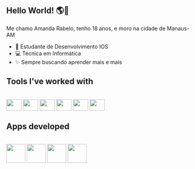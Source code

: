 ## Hello World! 🌎🩵

Me chamo Amanda Rabelo, tenho 18 anos, e moro na cidade de Manaus-AM

- 🍎 Estudante de Desenvolvimento IOS
- 💻 Técnica em Informática
- ✨ Sempre buscando aprender mais e mais

## Tools I've worked with
<div style = "display: inline_block"><br>
   <img align = "center" height = "30" width = "40" src="https://cdn.jsdelivr.net/gh/devicons/devicon@latest/icons/swift/swift-original.svg" />
   <img align = "center" height = "30" width = "40" src="https://cdn.jsdelivr.net/gh/devicons/devicon@latest/icons/c/c-original.svg" />
   <img align = "center" height = "30" width = "40" src="https://cdn.jsdelivr.net/gh/devicons/devicon@latest/icons/java/java-original.svg" />
   <img align = "center" height = "30" width = "40" src="https://cdn.jsdelivr.net/gh/devicons/devicon@latest/icons/html5/html5-original.svg" />
   <img align = "center" height = "30" width = "40" src="https://cdn.jsdelivr.net/gh/devicons/devicon@latest/icons/css3/css3-original.svg" />
   <img align = "center" height = "30" width = "40" src="https://cdn.jsdelivr.net/gh/devicons/devicon@latest/icons/kotlin/kotlin-original.svg" />
</div>

## Apps developed

<div style = "display: inline_block"><br>
    <img align = "center" height = "50" width = "50" src="/Usuários/amandarabelo/Documentos/IconsApps/BadAirIcon.svg" />
    <img align = "center" height = "50" width = "50" src="/Usuários/amandarabelo/Documentos/IconsApps/PaladaresIcon.png" />
    <img align = "center" height = "50" width = "50" src="/Usuários/amandarabelo/Documentos/IconsApps/QuemMatouMeusCahosIcon.png" />
    <img align = "center" height = "50" width = "50" src="/Usuários/amandarabelo/Documentos/IconsApps/LuminaIcon.png" />
</div>
